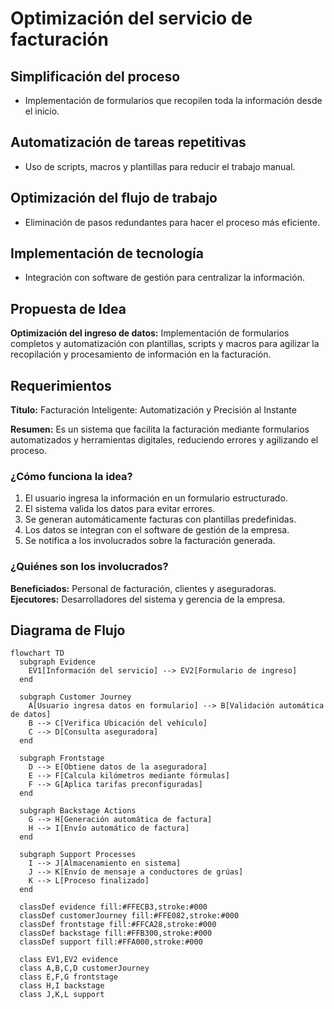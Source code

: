 # Optimización del servicio de facturación

## **Simplificación del proceso**  
- Implementación de formularios que recopilen toda la información desde el inicio.  

## **Automatización de tareas repetitivas**  
- Uso de scripts, macros y plantillas para reducir el trabajo manual.  

## **Optimización del flujo de trabajo**  
- Eliminación de pasos redundantes para hacer el proceso más eficiente.  

## **Implementación de tecnología**  
- Integración con software de gestión para centralizar la información.  

## **Propuesta de Idea**  
**Optimización del ingreso de datos:** Implementación de formularios completos y automatización con plantillas, scripts y macros para agilizar la recopilación y procesamiento de información en la facturación.  

## **Requerimientos**  
**Título:** Facturación Inteligente: Automatización y Precisión al Instante  

**Resumen:** Es un sistema que facilita la facturación mediante formularios automatizados y herramientas digitales, reduciendo errores y agilizando el proceso.  

### **¿Cómo funciona la idea?**  
1. El usuario ingresa la información en un formulario estructurado.  
2. El sistema valida los datos para evitar errores.  
3. Se generan automáticamente facturas con plantillas predefinidas.  
4. Los datos se integran con el software de gestión de la empresa.  
5. Se notifica a los involucrados sobre la facturación generada.  

### **¿Quiénes son los involucrados?**  
**Beneficiados:** Personal de facturación, clientes y aseguradoras.  
**Ejecutores:** Desarrolladores del sistema y gerencia de la empresa.  

## **Diagrama de Flujo**
```mermaid
flowchart TD
  subgraph Evidence
    EV1[Información del servicio] --> EV2[Formulario de ingreso]
  end

  subgraph Customer Journey
    A[Usuario ingresa datos en formulario] --> B[Validación automática de datos]
    B --> C[Verifica Ubicación del vehículo]
    C --> D[Consulta aseguradora]
  end

  subgraph Frontstage
    D --> E[Obtiene datos de la aseguradora]
    E --> F[Calcula kilómetros mediante fórmulas]
    F --> G[Aplica tarifas preconfiguradas]
  end

  subgraph Backstage Actions
    G --> H[Generación automática de factura]
    H --> I[Envío automático de factura]
  end

  subgraph Support Processes
    I --> J[Almacenamiento en sistema]
    J --> K[Envío de mensaje a conductores de grúas]
    K --> L[Proceso finalizado]
  end

  classDef evidence fill:#FFECB3,stroke:#000
  classDef customerJourney fill:#FFE082,stroke:#000
  classDef frontstage fill:#FFCA28,stroke:#000
  classDef backstage fill:#FFB300,stroke:#000
  classDef support fill:#FFA000,stroke:#000

  class EV1,EV2 evidence
  class A,B,C,D customerJourney
  class E,F,G frontstage
  class H,I backstage
  class J,K,L support
